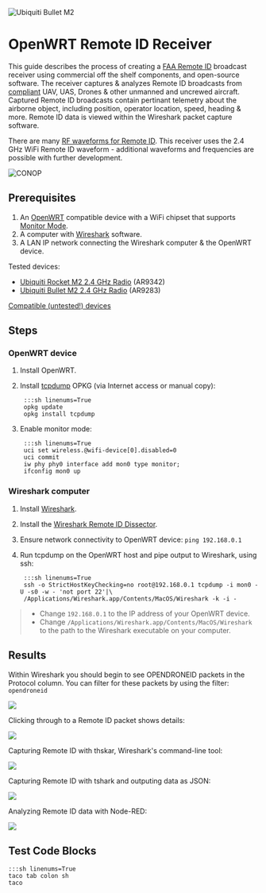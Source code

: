 ![Ubiquiti Bullet M2](img/remoteid/bullet.jpg)

# OpenWRT Remote ID Receiver

This guide describes the process of creating a [FAA Remote ID](https://www.faa.gov/uas/getting_started/remote_id) broadcast receiver using commercial off the shelf components, and open-source software. The receiver captures & analyzes Remote ID broadcasts from [compliant](https://uasdoc.faa.gov/listDocs) UAV, UAS, Drones & other unmanned and uncrewed aircraft. Captured Remote ID broadcasts contain pertinant telemetry about the airborne object, including position, operator location, speed, heading & more. Remote ID data is viewed within the Wireshark packet capture software.

There are many [RF waveforms for Remote ID](https://drone-remote-id.com/). This receiver uses the 2.4 GHz WiFi Remote ID waveform - additional waveforms and frequencies are possible with further development.

![CONOP](img/remoteid/wand_conop.png)

## Prerequisites

1. An [OpenWRT](https://openwrt.org/) compatible device with a WiFi chipset that supports [Monitor Mode](https://wiki.wireshark.org/CaptureSetup/WLAN).
2. A computer with [Wireshark](https://www.wireshark.org/) software.
3. A LAN IP network connecting the Wireshark computer & the OpenWRT device.

Tested devices:
* [Ubiquiti Rocket M2 2.4 GHz Radio](https://amzn.to/3u01S3S) (AR9342)
* [Ubiquiti Bullet M2 2.4 GHz Radio](https://amzn.to/4aWZrzT) (AR9283)

[Compatible (untested!) devices](https://deviwiki.com/wiki/List_of_Wireless_Adapters_That_Support_Monitor_Mode_and_Packet_Injection)

## Steps

### OpenWRT device

1. Install OpenWRT.
2. Install [tcpdump](https://openwrt.org/docs/guide-user/firewall/misc/tcpdump_wireshark) OPKG (via Internet access or manual copy):

        :::sh linenums=True
        opkg update
        opkg install tcpdump


3. Enable monitor mode:

        :::sh linenums=True
        uci set wireless.@wifi-device[0].disabled=0
        uci commit
        iw phy phy0 interface add mon0 type monitor;
        ifconfig mon0 up
        
### Wireshark computer

1. Install [Wireshark](https://www.wireshark.org/).
2. Install the [Wireshark Remote ID Dissector](https://github.com/opendroneid/wireshark-dissector).
2. Ensure network connectivity to OpenWRT device: `ping 192.168.0.1`
3. Run tcpdump on the OpenWRT host and pipe output to Wireshark, using ssh:


        :::sh linenums=True
        ssh -o StrictHostKeyChecking=no root@192.168.0.1 tcpdump -i mon0 -U -s0 -w - 'not port 22'|\
        /Applications/Wireshark.app/Contents/MacOS/Wireshark -k -i -


> * Change `192.168.0.1` to the IP address of your OpenWRT device.
> * Change  `/Applications/Wireshark.app/Contents/MacOS/Wireshark` to the path to the Wireshark executable on your computer.

## Results

Within Wireshark you should begin to see OPENDRONEID packets in the Protocol column. You can filter for these packets by using the filter: `opendroneid`

![](img/remoteid/wireshark1.png)

Clicking through to a Remote ID packet shows details:

![](img/remoteid/wireshark_details.png)

Capturing Remote ID with thskar, Wireshark's command-line tool:

![](img/remoteid/tshark.png)

Capturing Remote ID with tshark and outputing data as JSON:

![](img/remoteid/tshark_json.png)

Analyzing Remote ID data with Node-RED:

![](img/remoteid/node-red.png)


## Test Code Blocks


    :::sh linenums=True
    taco tab colon sh
    taco
